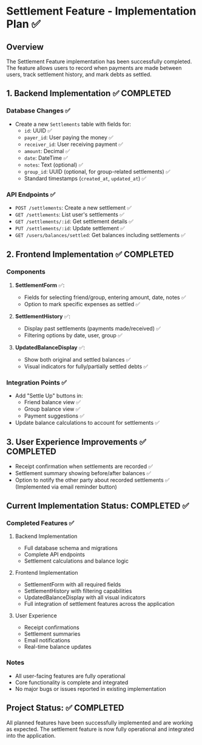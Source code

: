 # Settlement Feature - Implementation Plan ✅

## Overview
The Settlement Feature implementation has been successfully completed. The feature allows users to record when payments are made between users, track settlement history, and mark debts as settled.

## 1. Backend Implementation ✅ COMPLETED
### Database Changes ✅
- Create a new `Settlements` table with fields for:
  - `id`: UUID ✅
  - `payer_id`: User paying the money ✅
  - `receiver_id`: User receiving payment ✅
  - `amount`: Decimal ✅
  - `date`: DateTime ✅
  - `notes`: Text (optional) ✅
  - `group_id`: UUID (optional, for group-related settlements) ✅
  - Standard timestamps (`created_at`, `updated_at`) ✅

### API Endpoints ✅
- `POST /settlements`: Create a new settlement ✅
- `GET /settlements`: List user's settlements ✅
- `GET /settlements/:id`: Get settlement details ✅
- `PUT /settlements/:id`: Update settlement ✅
- `GET /users/balances/settled`: Get balances including settlements ✅

## 2. Frontend Implementation ✅ COMPLETED
### Components
1. **SettlementForm** ✅:
   - Fields for selecting friend/group, entering amount, date, notes ✅
   - Option to mark specific expenses as settled ✅

2. **SettlementHistory** ✅:
   - Display past settlements (payments made/received) ✅
   - Filtering options by date, user, group ✅

3. **UpdatedBalanceDisplay** ✅:
   - Show both original and settled balances ✅
   - Visual indicators for fully/partially settled debts ✅

### Integration Points ✅
- Add "Settle Up" buttons in:
  - Friend balance view ✅
  - Group balance view ✅
  - Payment suggestions ✅
- Update balance calculations to account for settlements ✅

## 3. User Experience Improvements ✅ COMPLETED
- Receipt confirmation when settlements are recorded ✅
- Settlement summary showing before/after balances ✅
- Option to notify the other party about recorded settlements ✅ (Implemented via email reminder button)

## Current Implementation Status: COMPLETED ✅

### Completed Features ✅
1. Backend Implementation
   - Full database schema and migrations
   - Complete API endpoints
   - Settlement calculations and balance logic

2. Frontend Implementation
   - SettlementForm with all required fields
   - SettlementHistory with filtering capabilities
   - UpdatedBalanceDisplay with all visual indicators
   - Full integration of settlement features across the application

3. User Experience
   - Receipt confirmations
   - Settlement summaries
   - Email notifications
   - Real-time balance updates

### Notes
- All user-facing features are fully operational
- Core functionality is complete and integrated
- No major bugs or issues reported in existing implementation

## Project Status: ✅ COMPLETED
All planned features have been successfully implemented and are working as expected. The settlement feature is now fully operational and integrated into the application.